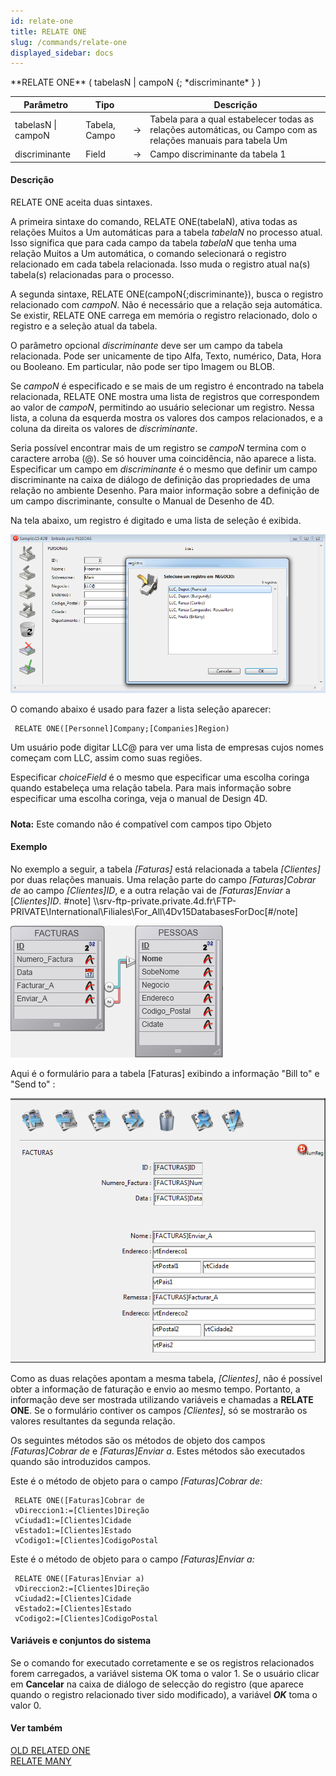 ```yaml
---
id: relate-one
title: RELATE ONE
slug: /commands/relate-one
displayed_sidebar: docs
---
```


<!--REF #_command_.RELATE ONE.Syntax-->**RELATE ONE** ( tabelasN | campoN {; *discriminante* } )<!-- END REF-->
<!--REF #_command_.RELATE ONE.Params-->
| Parâmetro | Tipo |  | Descrição |
| --- | --- | --- | --- |
| tabelasN &#124; campoN | Tabela, Campo | &rarr; | Tabela para a qual estabelecer todas as relações automáticas, ou  Campo com as relações manuais para tabela Um |
| discriminante | Field | &rarr; | Campo discriminante da tabela 1 |

<!-- END REF-->

#### Descrição 

<!--REF #_command_.RELATE ONE.Summary-->RELATE ONE aceita duas sintaxes.<!-- END REF-->  
  
A primeira sintaxe do comando, RELATE ONE(tabelaN), ativa todas as relações Muitos a Um automáticas para a tabela *tabelaN* no processo atual. Isso significa que para cada campo da tabela *tabelaN* que tenha uma relação Muitos a Um automática, o comando selecionará o registro relacionado em cada tabela relacionada. Isso muda o registro atual na(s) tabela(s) relacionadas para o processo.  
  
A segunda sintaxe, RELATE ONE(campoN{;discriminante}), busca o registro relacionado com *campoN*. Não é necessário que a relação seja automática. Se existir, RELATE ONE carrega em memória o registro relacionado, dolo o registro e a seleção atual da tabela.  
  
O parâmetro opcional *discriminante* deve ser um campo da tabela relacionada. Pode ser unicamente de tipo Alfa, Texto, numérico, Data, Hora ou Booleano. Em particular, não pode ser tipo Imagem ou BLOB.  
  
Se *campoN* é especificado e se mais de um registro é encontrado na tabela relacionada, RELATE ONE mostra uma lista de registros que correspondem ao valor de *campoN*, permitindo ao usuário selecionar um registro. Nessa lista, a coluna da esquerda mostra os valores dos campos relacionados, e a coluna da direita os valores de *discriminante*.  
  
Seria possível encontrar mais de um registro se *campoN* termina com o caractere arroba (@). Se só houver uma coincidência, não aparece a lista. Especificar um campo em *discriminante* é o mesmo que definir um campo discriminante na caixa de diálogo de definição das propriedades de uma relação no ambiente Desenho. Para maior informação sobre a definição de um campo discriminante, consulte o Manual de Desenho de 4D.  
  
Na tela abaixo, um registro é digitado e uma lista de seleção é exibida. 

![](../assets/en/commands/pict2287719.pt.png)

O comando abaixo é usado para fazer a lista seleção aparecer: 

```4d
 RELATE ONE([Personnel]Company;[Companies]Region)
```

Um usuário pode digitar LLC@ para ver uma lista de empresas cujos nomes começam com LLC, assim como suas regiões.

Especificar *choiceField* é o mesmo que especificar uma escolha coringa quando estabeleça uma relação tabela. Para mais informação sobre especificar uma escolha coringa, veja o manual de Design 4D. 

##### 

**Nota:** Este comando não é compatível com campos tipo Objeto

#### Exemplo 

No exemplo a seguir, a tabela *\[Faturas\]* está relacionada a tabela *\[Clientes\]* por duas relações manuais. Uma relação parte do campo *\[Faturas\]Cobrar de* ao campo *\[Clientes\]ID*, e a outra relação vai de *\[Faturas\]Enviar* a \[*Clientes\]ID*. #note\] \\\\srv-ftp-private.private.4d.fr\\FTP-PRIVATE\\International\\Filiales\\For\_All\\4Dv15DatabasesForDoc\[#/note\]  
  
![](../assets/en/commands/pict2287721.pt.png)  
  
Aqui é o formulário para a tabela \[Faturas\] exibindo a informação "Bill to" e "Send to" : 

![](../assets/en/commands/pict2287723.pt.png)

 Como as duas relações apontam a mesma tabela, *\[Clientes\]*, não é possível obter a informação de faturação e envio ao mesmo tempo. Portanto, a informação deve ser mostrada utilizando variáveis e chamadas a **RELATE ONE**. Se o formulário contiver os campos *\[Clientes\]*, só se mostrarão os valores resultantes da segunda relação.  
  
Os seguintes métodos são os métodos de objeto dos campos *\[Faturas\]Cobrar de* e *\[Faturas\]Enviar a*. Estes métodos são executados quando são introduzidos campos.  
  
  
Este é o método de objeto para o campo *\[Faturas\]Cobrar de:*  
  
```4d
 RELATE ONE([Faturas]Cobrar de
 vDireccion1:=[Clientes]Direção
 vCiudad1:=[Clientes]Cidade
 vEstado1:=[Clientes]Estado
 vCodigo1:=[Clientes]CodigoPostal
```

Este é o método de objeto para o campo *\[Faturas\]Enviar a:*

```4d
 RELATE ONE([Faturas]Enviar a)
 vDireccion2:=[Clientes]Direção
 vCiudad2:=[Clientes]Cidade
 vEstado2:=[Clientes]Estado
 vCodigo2:=[Clientes]CodigoPostal
```

#### Variáveis e conjuntos do sistema 

Se o comando for executado corretamente e se os registros relacionados forem carregados, a variável sistema OK toma o valor 1\. Se o usuário clicar em **Cancelar** na caixa de diálogo de selecção do registro (que aparece quando o registro relacionado tiver sido modificado), a variável ***OK*** toma o valor 0\. 

#### Ver também 

[OLD RELATED ONE](old-related-one.md)  
[RELATE MANY](relate-many.md)  